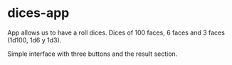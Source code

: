# dices-app

App allows us to have a roll dices. Dices of 100 faces, 6 faces and 3 faces (1d100, 1d6 y 1d3).

Simple interface with three buttons and the result section.
